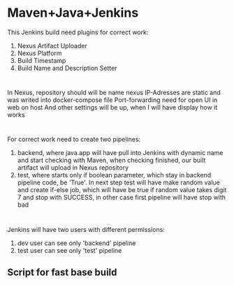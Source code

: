 # Maven+Java+Jenkins
This Jenkins build need plugins for correct work:
1. Nexus Artifact Uploader
2. Nexus Platform
3. Build Timestamp
4. Build Name and Description Setter
#
In Nexus, repository should will be name nexus
IP-Adresses are static and was writed into docker-compose file
Port-forwarding need for open UI in web on host
And other settings will be up, when I will have display how it works
#
For correct work need to create two pipelines:
1. backend, where java.app will have pull into Jenkins with dynamic name and start checking with Maven, when checking finished, our built artifact will upload in Nexus repository
2. test, where starts only if boolean parameter, which stay in backend pipeline code, be 'True'. In next step test will have make random value and create if-else job, which will have be true if random value takes digit 7 and stop with SUCCESS, in other case first pipeline will have stop with bad
#
Jenkins will have two users with different permissions:
1. dev user can see only 'backend' pipeline
2. test user can see only 'test' pipeline

## Script for fast base build


